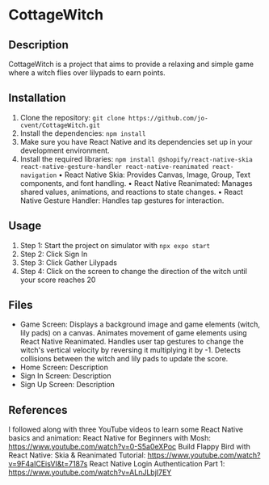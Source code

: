 # CottageWitch

## Description

CottageWitch is a project that aims to provide a relaxing and simple game where a witch flies over lilypads to earn points.

## Installation

1. Clone the repository: `git clone https://github.com/jo-cvent/CottageWitch.git`
2. Install the dependencies: `npm install`
3. Make sure you have React Native and its dependencies set up in your development environment.
4. Install the required libraries: `npm install @shopify/react-native-skia react-native-gesture-handler react-native-reanimated react-navigation`
   • React Native Skia: Provides Canvas, Image, Group, Text components, and font handling.
   • React Native Reanimated: Manages shared values, animations, and reactions to state changes.
   • React Native Gesture Handler: Handles tap gestures for interaction.

## Usage

1. Step 1: Start the project on simulator with `npx expo start`
2. Step 2: Click Sign In
3. Step 3: Click Gather Lilypads
4. Step 4: Click on the screen to change the direction of the witch until your score reaches 20

## Files

- Game Screen:
  Displays a background image and game elements (witch, lily pads) on a canvas.
  Animates movement of game elements using React Native Reanimated.
  Handles user tap gestures to change the witch's vertical velocity by reversing it multiplying it by -1.
  Detects collisions between the witch and lily pads to update the score.
- Home Screen: Description
- Sign In Screen: Description
- Sign Up Screen: Description

## References

I followed along with three YouTube videos to learn some React Native basics and animation:
React Native for Beginners with Mosh: https://www.youtube.com/watch?v=0-S5a0eXPoc
Build Flappy Bird with React Native: Skia & Reanimated Tutorial: https://www.youtube.com/watch?v=9F4aICEisVI&t=7187s
React Native Login Authentication Part 1: https://www.youtube.com/watch?v=ALnJLbjI7EY
